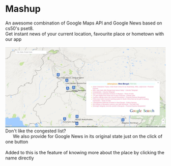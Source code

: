 # Mashup

An awesome combination of Google Maps API and Google News based on cs50's pset8.<br />
Get instant news of your current location, favourite place or hometown with our app <br /><br />
![alt text](public/img/app.JPG)
<br />
Don't like the congested list?<br />
&nbsp;&nbsp;&nbsp;&nbsp;&nbsp;&nbsp;We also provide for Google News in its original state just on the click of one button<br /><br />
Added to this is the feature of knowing more about the place by clicking the name directly<br />
